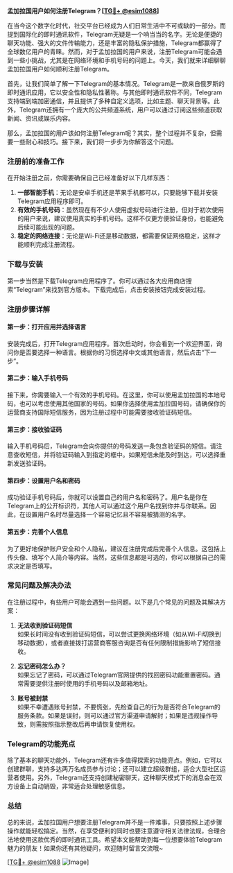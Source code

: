 **孟加拉国用户如何注册Telegram？[[TG💪+ @esim1088](https://t.me/s/esim1088)]**

在当今这个数字化时代，社交平台已经成为人们日常生活中不可或缺的一部分。而提到国际化的即时通讯软件，Telegram无疑是一个响当当的名字。无论是便捷的聊天功能、强大的文件传输能力，还是丰富的隐私保护措施，Telegram都赢得了全球数亿用户的青睐。然而，对于孟加拉国的用户来说，注册Telegram可能会遇到一些小挑战，尤其是在网络环境和手机号码的问题上。今天，我们就来详细聊聊孟加拉国用户如何顺利注册Telegram。

首先，让我们简单了解一下Telegram的基本情况。Telegram是一款来自俄罗斯的即时通讯应用，它以安全性和隐私性著称。与其他即时通讯软件不同，Telegram支持端到端加密通信，并且提供了多种自定义选项，比如主题、聊天背景等。此外，Telegram还拥有一个庞大的公共频道系统，用户可以通过订阅这些频道获取新闻、资讯或娱乐内容。

那么，孟加拉国的用户该如何注册Telegram呢？其实，整个过程并不复杂，但需要一些耐心和技巧。接下来，我们将一步步为你解答这个问题。

### 注册前的准备工作

在开始注册之前，你需要确保自己已经准备好以下几样东西：

1. **一部智能手机**：无论是安卓手机还是苹果手机都可以，只要能够下载并安装Telegram应用程序即可。
2. **有效的手机号码**：虽然现在有不少人使用虚拟号码进行注册，但对于初次使用的用户来说，建议使用真实的手机号码。这样不仅更方便验证身份，也能避免后续可能出现的问题。
3. **稳定的网络连接**：无论是Wi-Fi还是移动数据，都需要保证网络稳定，这样才能顺利完成注册流程。

### 下载与安装

第一步当然是下载Telegram应用程序了。你可以通过各大应用商店搜索“Telegram”来找到官方版本。下载完成后，点击安装按钮完成安装过程。

### 注册步骤详解

#### 第一步：打开应用并选择语言

安装完成后，打开Telegram应用程序。首次启动时，你会看到一个欢迎界面，询问你是否要选择一种语言。根据你的习惯选择中文或其他语言，然后点击“下一步”。

#### 第二步：输入手机号码

接下来，你需要输入一个有效的手机号码。在这里，你可以使用孟加拉国的本地号码，也可以考虑使用其他国家的号码。如果你选择使用孟加拉国号码，请确保你的运营商支持国际短信服务，因为注册过程中可能需要接收验证码短信。

#### 第三步：接收验证码

输入手机号码后，Telegram会向你提供的号码发送一条包含验证码的短信。请注意查收短信，并将验证码输入到指定的框中。如果短信未能及时到达，可以选择重新发送验证码。

#### 第四步：设置用户名和密码

成功验证手机号码后，你就可以设置自己的用户名和密码了。用户名是你在Telegram上的公开标识符，其他人可以通过这个用户名找到你并与你联系。因此，在设置用户名时尽量选择一个容易记忆且不容易被猜测的名字。

#### 第五步：完善个人信息

为了更好地保护账户安全和个人隐私，建议在注册完成后完善个人信息。这包括上传头像、填写个人简介等内容。当然，这些信息都是可选的，你可以根据自己的需求决定是否填写。

### 常见问题及解决办法

在注册过程中，有些用户可能会遇到一些问题。以下是几个常见的问题及其解决方案：

1. **无法收到验证码短信**  
   如果长时间没有收到验证码短信，可以尝试更换网络环境（如从Wi-Fi切换到移动数据），或者直接拨打运营商客服咨询是否有任何限制措施影响了短信接收。

2. **忘记密码怎么办？**  
   如果忘记了密码，可以通过Telegram官网提供的找回密码功能重置密码。通常需要提供注册时使用的手机号码以及邮箱地址。

3. **账号被封禁**  
   如果不幸遭遇账号封禁，不要慌张，先检查自己的行为是否符合Telegram的服务条款。如果是误封，则可以通过官方渠道申请解封；如果是违规操作导致，则需按照指示整改后再申请恢复使用权。

### Telegram的功能亮点

除了基本的聊天功能外，Telegram还有许多值得探索的功能亮点。例如，它可以创建群聊，支持多达两万名成员参与讨论；还可以建立超级群组，适合大型社区运营者使用。另外，Telegram还支持创建秘密聊天，这种聊天模式下的消息会在双方设备上自动销毁，非常适合处理敏感信息。

### 总结

总的来说，孟加拉国用户想要注册Telegram并不是一件难事，只要按照上述步骤操作就能轻松搞定。当然，在享受便利的同时也要注意遵守相关法律法规，合理合法地使用这款优秀的即时通讯工具。希望本文能帮助到每一位想要体验Telegram魅力的朋友！如果你还有其他疑问，欢迎随时留言交流哦~

[[TG💪+ @esim1088](https://t.me/s/esim1088) ![Image](https://i.postimg.cc/4NQfJmqS/Snipaste-2025-05-13-00-14-12.png)]